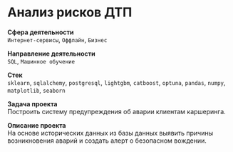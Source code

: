 # **Анализ рисков ДТП**

**Сфера деятельности**\
`Интернет-сервисы`, `Оффлайн`, `Бизнес`

**Направление деятельности**\
`SQL`, `Машинное обучение`

**Стек**\
`sklearn`, `sqlalchemy`, `postgresql`, `lightgbm`, `catboost`, `optuna`, `pandas`, `numpy`, `matplotlib`, `seaborn`

**Задача проекта**\
Построить систему предупреждения об аварии клиентам каршеринга.

**Описание проекта**\
На основе исторических данных из базы данных выявить причины возникновения аварий и создать алерт о безопасном вождении.
